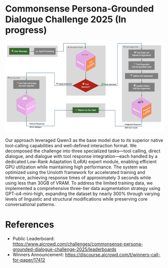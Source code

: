 # Commonsense Persona-Grounded Dialogue Challenge 2025 (In progress)

![diagram.png](./assets/diagram2.png)

Our approach leveraged Qwen3 as the base model due to its superior native tool-calling capabilities and well-defined interaction format. We decomposed the challenge into three specialized tasks—tool calling, direct dialogue, and dialogue with tool response integration—each handled by a dedicated Low-Rank Adaptation (LoRA) expert module, enabling efficient GPU utilization while maintaining high performance. The system was optimized using the Unsloth framework for accelerated training and inference, achieving response times of approximately 3 seconds while using less than 30GB of VRAM. To address the limited training data, we implemented a comprehensive three-tier data augmentation strategy using GPT-o4-mini-high, expanding the dataset by nearly 300% through varying levels of linguistic and structural modifications while preserving core conversational patterns.

# References

- Public Leaderboard: https://www.aicrowd.com/challenges/commonsense-persona-grounded-dialogue-challenge-2025/leaderboards
- Winners Announcement: https://discourse.aicrowd.com/t/winners-call-for-paper/17412
